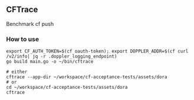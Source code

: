 ## CFTrace

  Benchmark cf push 

### How to use

```
export CF_AUTH_TOKEN=$(cf oauth-token); export DOPPLER_ADDR=$(cf curl /v2/info| jq -r .doppler_logging_endpoint)
go build main.go -o ~/bin/cftrace

# either
cftrace --app-dir ~/workspace/cf-acceptance-tests/assets/dora
# or
cd ~/workspace/cf-acceptance-tests/assets/dora
cftrace 
```
